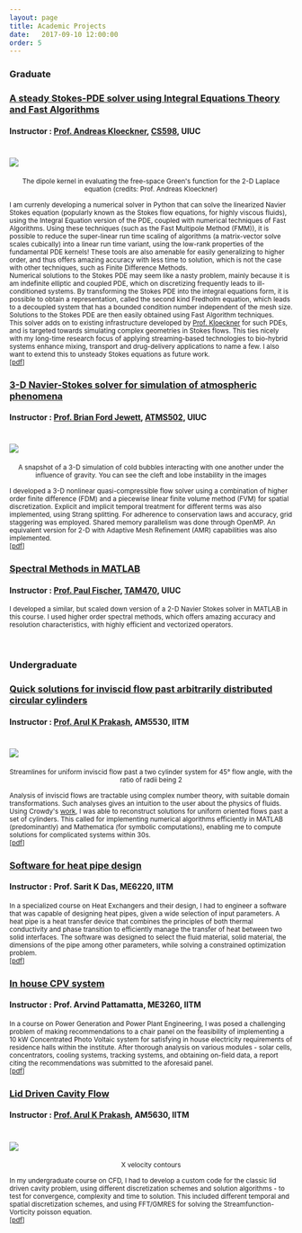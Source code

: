 ```yaml
---
layout: page 
title: Academic Projects 
date:   2017-09-10 12:00:00
order: 5
---
```


<h3> Graduate </h3>
<h3><u> A steady Stokes-PDE solver using Integral Equations Theory and Fast Algorithms </u></h3>
<h4> Instructor : <a href="https://mathema.tician.de/aboutme/">Prof. Andreas Kloeckner</a>, <a href="https://relate.cs.illinois.edu/course/cs598apk-f17/">CS598</a>, UIUC </h4>
<h1 class="title"><img id="centerimg" src="/images/dipole.png"></h1><center><small>The dipole kernel in evaluating the free-space Green's function for the 2-D Laplace equation (credits: Prof. Andreas Kloeckner)</small></center>
<p></p>
<p><small>	I am currenly developing a numerical solver in Python that can solve the linearized Navier Stokes equation (popularly known as the Stokes flow equations, for highly viscous fluids), using the Integral Equation version of the PDE, coupled with numerical techniques of Fast Algorithms. Using these techniques (such as the Fast Multipole Method (FMM)), it is possible to reduce the super-linear run time scaling of algorithms (a matrix-vector solve scales cubically) into a linear run time variant, using the low-rank properties of the fundamental PDE kernels! These tools are also amenable for easily generalizing to higher order, and thus offers amazing accuracy with less time to solution, which is not the case with other techniques, such as Finite Difference Methods. <br>
Numerical solutions to the Stokes PDE may seem like a nasty problem, mainly because it is am indefinite elliptic and coupled PDE, which on discretizing frequently leads to ill-conditioned systems. By transforming the Stokes PDE into the integral equations form, it is possible to obtain a representation, called the second kind Fredholm equation, which leads to a decoupled system that has a bounded condition number independent of the mesh size. Solutions to the Stokes PDE are then easily obtained using Fast Algorithm techniques.<br>
This solver adds on to existing infrastructure developed by <a href="https://github.com/inducer">Prof. Kloeckner</a> for such PDEs, and is targeted towards simulating complex geometries in Stokes flows. This ties nicely with my long-time research focus of applying streaming-based technologies to bio-hybrid systems enhance mixing, transport and drug-delivery applications to name a few. I also want to extend this to unsteady Stokes equations as future work.<br>
[<a href="/docs/stokespde.pdf">pdf</a>]
</small></p>
<p></p>
<h3><u> 3-D Navier-Stokes solver for simulation of atmospheric phenomena </u></h3>
<h4> Instructor : <a href="https://www.atmos.illinois.edu/~bjewett/">Prof. Brian Ford Jewett</a>, <a href="https://www.atmos.illinois.edu/~bjewett/atms502.html">ATMS502</a>, UIUC </h4>
<h1 class="title"><img id="centerimg" src="/images/cleft.png"></h1><center><small>A snapshot of a 3-D simulation of cold bubbles interacting with one another under the influence of gravity. You can see the cleft and lobe instability in the images</small></center>
<p></p>
<p><small>	I developed a 3-D nonlinear quasi-compressible flow solver using a combination of higher order finite difference (FDM) and a piecewise linear finite volume method (FVM) for spatial discretization. Explicit and implicit temporal treatment for different terms was also implemented, using Strang splitting. For adherence to conservation laws and accuracy, grid staggering was employed. Shared memory parallelism was done through OpenMP. An equivalent version for 2-D with Adaptive Mesh Refinement (AMR) capabilities was also implemented.<br>
[<a href="/docs/nfd.pdf">pdf</a>]
</small></p>
<p></p>
<h3><u> Spectral Methods in MATLAB </u></h3>
<h4> Instructor : <a href="http://fischerp.cs.illinois.edu/">Prof. Paul Fischer</a>, <a href="http://fischerp.cs.illinois.edu/tam470/">TAM470</a>, UIUC </h4>
<p><small>	I developed a similar, but scaled down version of a 2-D Navier Stokes solver in MATLAB in this course. I used higher order spectral methods, which offers amazing accuracy and resolution characteristics, with highly efficient and vectorized operators.</small></p>
<p><br></p>
<h3> Undergraduate </h3>
<h3><u> Quick solutions for inviscid flow past arbitrarily distributed circular cylinders </u></h3>
<h4> Instructor : <a href="https://apm.iitm.ac.in/fmlab/arul/"> Prof. Arul K Prakash</a>, AM5530, IITM </h4>
<h1 class="title"><img id="centerimg" src="/images/am5530Streamlines.png"></h1><center><small>Streamlines for uniform inviscid flow past a two cylinder system for 45° flow angle, with the ratio of radii being 2</small></center><p></p>
<p><small>	Analysis of inviscid flows are tractable using complex number theory, with suitable domain transformations. Such analyses gives an intuition to the user about the physics of fluids. Using Crowdy's <a href="http://wwwf.imperial.ac.uk/~dgcrowdy/_producer/PubFiles/Paper-15.pdf"> work</a>, I was able to reconstruct solutions for uniform oriented flows past a set of cylinders. This called for implementing numerical algorithms efficiently in MATLAB (predominantly) and Mathematica (for symbolic computations), enabling me to compute solutions for complicated systems within 30s.<br>
[<a href="/docs/PF_Cylinders_TejaswinP.pdf">pdf</a>]
</small></p>
<p></p>
<h3><u> Software for heat pipe design  </u></h3>
<h4> Instructor : Prof. Sarit K Das, ME6220, IITM </h4>
<p><small>	In a specialized course on Heat Exchangers and their design, I had to engineer a software that was capable of designing heat pipes, given a wide selection of input parameters. A heat pipe is a heat transfer device that combines the principles of both thermal conductivity and phase transition to efficiently manage the transfer of heat between two solid interfaces. The software was designed to select the fluid material, solid material, the dimensions of the pipe among other parameters, while solving a constrained optimization problem.<br>
[<a href="/docs/HeatPipe_TejaswinP.pdf">pdf</a>]
</small></p>
<p></p>
<h3><u> In house CPV system  </u></h3>
<h4> Instructor : Prof. Arvind Pattamatta, ME3260, IITM </h4>
<p><small>	In a course on Power Generation and Power Plant Engineering, I was posed a challenging problem of making recommendations to a chair panel on the feasibility of implementing a 10 kW Concentrated Photo Voltaic system for satisfying in house electricity requirements of residence halls within the institute. After thorough analysis on various modules - solar cells, concentrators, cooling systems, tracking systems, and obtaining on-field data, a report citing the recommendations was submitted to the aforesaid panel.<br>
[<a href="/docs/CPV_TejaswinP.pdf">pdf</a>]
</small></p>
<p></p>
<h3><u> Lid Driven Cavity Flow </u></h3>
<h4> Instructor : <a href="https://apm.iitm.ac.in/fmlab/arul/"> Prof. Arul K Prakash</a>, AM5630, IITM </h4>
<h1 class="title"><img id="centerimg" src="/images/am5630velocity.jpg"></h1><center><small>X velocity contours</small></center><p></p>
<p><small>	In my undergraduate course on CFD, I had to develop a custom code for the classic lid driven cavity problem, using different discretization schemes and solution algorithms - to test for convergence, complexity and time to solution. This included different temporal and spatial discretization schemes, and using FFT/GMRES for solving the Streamfunction-Vorticity poisson equation.<br>
[<a href="/docs/LDC_GMRES_TejaswinP.pdf">pdf</a>]
</small></p>
<p></p>